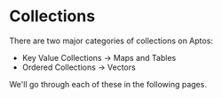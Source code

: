 # Collections

There are two major categories of collections on Aptos:
- Key Value Collections -> Maps and Tables
- Ordered Collections -> Vectors

We'll go through each of these in the following pages.
